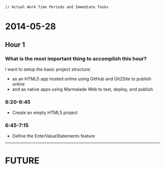 ~~~
// Actual Work Time Periods and Immediate Tasks
~~~

# 2014-05-28

## Hour 1

### What is the most important thing to accomplish this hour?

I want to setup the basic project structure:

- as an HTML5 app hosted online using GitHub and Git2Site to publish online 
- and as native apps using Marmalade Web to test, deploy, and publish

### 6:20-6:45 

- Create an empty HTML5 project

### 6:45-7:15

- Define the EnterValueStatements feature



---
# FUTURE